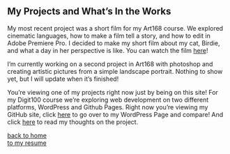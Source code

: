 ## My Projects and What’s In the Works
My most recent project was a short film for my Art168 course. We explored cinematic languages, how to make a film tell a story, and how to edit in Adobe Premiere Pro. I decided to make my short film about my cat, Birdie, and what a day in her perspective is like. You can watch the film [here](https://www.youtube.com/watch?v=k5GCT7CL9YY)!

I’m currently working on a second project in Art168 with photoshop and creating artistic pictures from a simple landscape portrait. Nothing to show yet, but I will update when it’s finished!

You’re viewing one of my projects right now just by being on this site! For my Digit100 course we’re exploring web development on two different platforms, WordPress and Github Pages. Right now you’re viewing my GitHub site, click [here](sites.psu.edu/natalyamyerspersonal/) to go over to my WordPress Page and compare! And click [here](finalthoughts.md) to read my thoughts on the project.

[back to home](index.md)<br> 
[to my resume](resume.md)
